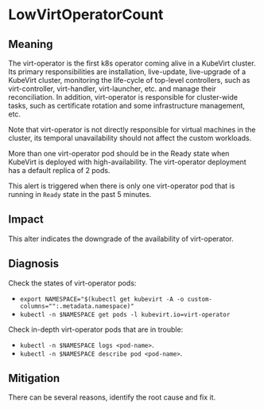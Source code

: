 # LowVirtOperatorCount 

## Meaning

The virt-operator is the first k8s operator coming alive in a KubeVirt cluster. Its primary responsibilities are installation, live-update, live-upgrade of a KubeVirt cluster, monitoring the life-cycle of top-level controllers, such as virt-controller, virt-handler, virt-launcher, etc. and manage their reconciliation. In addition, virt-operator is responsible for cluster-wide tasks, such as certificate rotation and some infrastructure management, etc.

Note that virt-operator is not directly responsible for virtual machines in the cluster, its temporal unavailability should not affect the custom workloads. 

More than one virt-operator pod should be in the Ready state when KubeVirt is deployed with high-availability. The virt-operator deployment has a default replica of 2 pods.

This alert is triggered when there is only one virt-operator pod that is running in `Ready` state in the past 5 minutes. 

## Impact

This alter indicates the downgrade of the availability of virt-operator.

## Diagnosis

Check the states of virt-operator pods:
- `export NAMESPACE="$(kubectl get kubevirt -A -o custom-columns="":.metadata.namespace)"`
- `kubectl -n $NAMESPACE get pods -l kubevirt.io=virt-operator`

Check in-depth virt-operator pods that are in trouble:
- `kubectl -n $NAMESPACE logs <pod-name>`.
- `kubectl -n $NAMESPACE describe pod <pod-name>`.

## Mitigation

There can be several reasons, identify the root cause and fix it.

